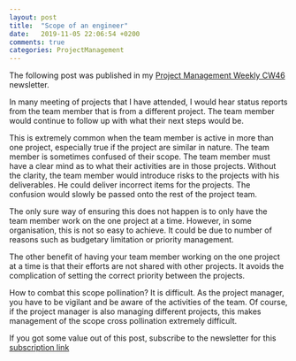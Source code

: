 ```yaml
---
layout: post
title:  "Scope of an engineer"
date:   2019-11-05 22:06:54 +0200
comments: true
categories: ProjectManagement
---
```



The following post was published in my [Project Management Weekly CW46](http://eepurl.com/gJeLn1) newsletter.

In many meeting of projects that I have attended, I would hear status reports from the team member that is from a different project. The team member would continue to follow up with what their next steps would be.

This is extremely common when the team member is active in more than one project, especially true if the project are similar in nature. The team member is sometimes confused of their scope. The team member must have a clear mind as to what their activities are in those projects. Without the clarity, the team member would introduce risks to the projects with his deliverables. He could deliver incorrect items for the projects. The confusion would slowly be passed onto the rest of the project team.

The only sure way of ensuring this does not happen is to only have the team member work on the one project at a time. However, in some organisation, this is not so easy to achieve. It could be due to number of reasons such as budgetary limitation or priority management.

The other benefit of having your team member working on the one project at a time is that their efforts are not shared with other projects. It avoids the complication of setting the correct priority between the projects.

How to combat this scope pollination? It is difficult. As the project manager, you have to be vigilant and be aware of the activities of the team. Of course, if the project manager is also managing different projects, this makes management of the scope cross pollination extremely difficult.

If you got some value out of this post, subscribe to the newsletter for this [subscription link](https://mailchi.mp/8e0622427dd5/prjmgrwkly)
